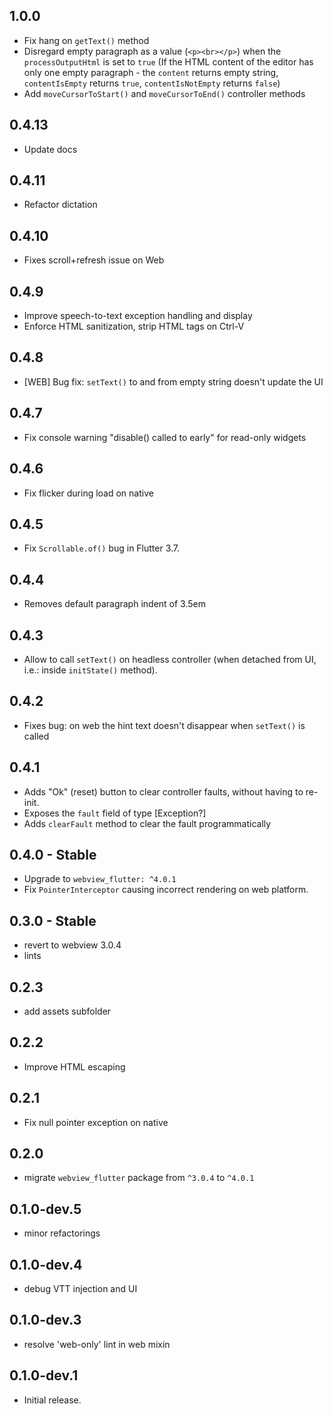 ## 1.0.0
* Fix hang on `getText()` method
* Disregard empty paragraph as a value (`<p><br></p>`) when the `processOutputHtml` is set to `true` (If the HTML content of the editor has only one empty paragraph - the `content` returns empty string, `contentIsEmpty` returns `true`, `contentIsNotEmpty` returns `false`)
* Add `moveCursorToStart()` and `moveCursorToEnd()` controller methods

## 0.4.13
* Update docs

## 0.4.11
* Refactor dictation

## 0.4.10
* Fixes scroll+refresh issue on Web

## 0.4.9
* Improve speech-to-text exception handling and display
* Enforce HTML sanitization, strip HTML tags on Ctrl-V

## 0.4.8
* [WEB] Bug fix: `setText()` to and from empty string doesn't update the UI

## 0.4.7
* Fix console warning "disable() called to early" for read-only widgets

## 0.4.6
* Fix flicker during load on native

## 0.4.5
* Fix `Scrollable.of()` bug in Flutter 3.7.

## 0.4.4
* Removes default paragraph indent of 3.5em

## 0.4.3
* Allow to call `setText()` on headless controller (when detached from UI, i.e.: inside `initState()` method).

## 0.4.2
* Fixes bug: on web the hint text doesn't disappear when `setText()` is called

## 0.4.1
* Adds "Ok" (reset) button to clear controller faults, without having to re-init.
* Exposes the `fault` field of type [Exception?]
* Adds `clearFault` method to clear the fault programmatically 

## 0.4.0 - Stable
* Upgrade to `webview_flutter: ^4.0.1`
* Fix `PointerInterceptor` causing incorrect rendering on web platform.

## 0.3.0 - Stable
* revert to webview 3.0.4
* lints

## 0.2.3
* add assets subfolder

## 0.2.2
* Improve HTML escaping


## 0.2.1
* Fix null pointer exception on native

## 0.2.0
* migrate `webview_flutter` package from `^3.0.4` to `^4.0.1`

## 0.1.0-dev.5
* minor refactorings

## 0.1.0-dev.4
* debug VTT injection and UI

## 0.1.0-dev.3

* resolve 'web-only' lint in web mixin
## 0.1.0-dev.1

* Initial release.
